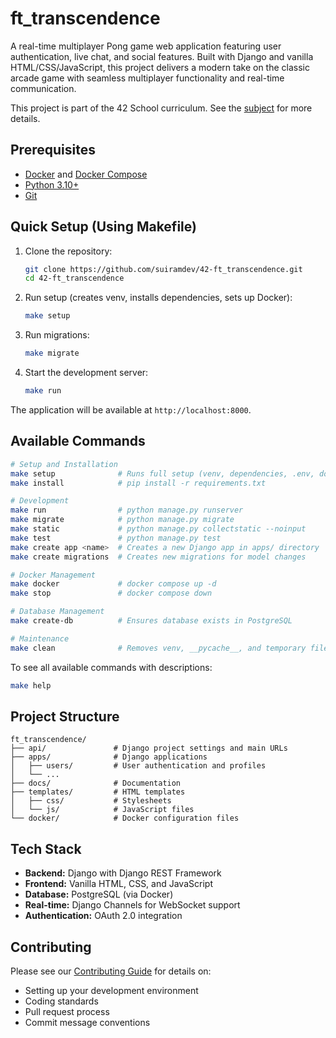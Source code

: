# ft_transcendence

A real-time multiplayer Pong game web application featuring user authentication, live chat, and social features. Built with Django and vanilla HTML/CSS/JavaScript, this project delivers a modern take on the classic arcade game with seamless multiplayer functionality and real-time communication.

This project is part of the 42 School curriculum. See the [subject](docs/subject.pdf) for more details.

## Prerequisites

- [Docker](https://www.docker.com/get-started/) and [Docker Compose](https://docs.docker.com/compose/install/)
- [Python 3.10+](https://www.python.org/downloads/)
- [Git](https://git-scm.com/downloads)

## Quick Setup (Using Makefile)

1. Clone the repository:

   ```bash
   git clone https://github.com/suiramdev/42-ft_transcendence.git
   cd 42-ft_transcendence
   ```

2. Run setup (creates venv, installs dependencies, sets up Docker):

   ```bash
   make setup
   ```

3. Run migrations:

   ```bash
   make migrate
   ```

4. Start the development server:
   ```bash
   make run
   ```

The application will be available at `http://localhost:8000`.

## Available Commands

```bash
# Setup and Installation
make setup              # Runs full setup (venv, dependencies, .env, docker)
make install            # pip install -r requirements.txt

# Development
make run                # python manage.py runserver
make migrate            # python manage.py migrate
make static             # python manage.py collectstatic --noinput
make test               # python manage.py test
make create app <name>  # Creates a new Django app in apps/ directory
make create migrations  # Creates new migrations for model changes

# Docker Management
make docker             # docker compose up -d
make stop               # docker compose down

# Database Management
make create-db          # Ensures database exists in PostgreSQL

# Maintenance
make clean              # Removes venv, __pycache__, and temporary files
```

To see all available commands with descriptions:

```bash
make help
```

## Project Structure

```
ft_transcendence/
├── api/               # Django project settings and main URLs
├── apps/              # Django applications
│   ├── users/         # User authentication and profiles
│   └── ...
├── docs/              # Documentation
├── templates/         # HTML templates
│   ├── css/           # Stylesheets
│   └── js/            # JavaScript files
└── docker/            # Docker configuration files
```

## Tech Stack

- **Backend:** Django with Django REST Framework
- **Frontend:** Vanilla HTML, CSS, and JavaScript
- **Database:** PostgreSQL (via Docker)
- **Real-time:** Django Channels for WebSocket support
- **Authentication:** OAuth 2.0 integration

## Contributing

Please see our [Contributing Guide](docs/CONTRIBUTING.md) for details on:

- Setting up your development environment
- Coding standards
- Pull request process
- Commit message conventions
